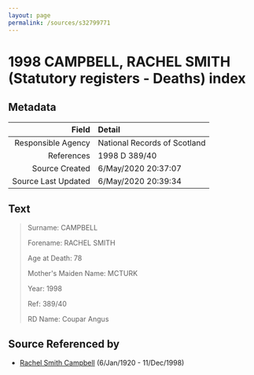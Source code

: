 ```yaml
---
layout: page
permalink: /sources/s32799771
---
```


# 1998 CAMPBELL, RACHEL SMITH (Statutory registers - Deaths) index

## Metadata
Field | Detail
---:|:---
Responsible Agency | National Records of Scotland
References | 1998 D 389/40
Source Created | 6/May/2020 20:37:07
Source Last Updated | 6/May/2020 20:39:34

## Text

> Surname: CAMPBELL
>
> Forename: RACHEL SMITH
>
> Age at Death: 78
>
> Mother's Maiden Name: MCTURK
>
> Year: 1998
>
> Ref: 389/40
>
> RD Name: Coupar Angus
>

## Source Referenced by

* [Rachel Smith Campbell](../people/@40394043@-rachel-smith-campbell-b1920-1-6-d1998-12-11.md) (6/Jan/1920 - 11/Dec/1998)
